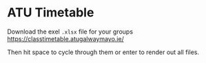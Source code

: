 # ATU Timetable

Download the exel `.xlsx` file for your groups
https://classtimetable.atugalwaymayo.ie/

Then hit space to cycle through them or enter to render out all files.
